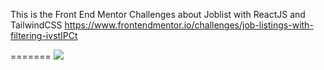 This is the Front End Mentor Challenges about Joblist with ReactJS and TailwindCSS
https://www.frontendmentor.io/challenges/job-listings-with-filtering-ivstIPCt


<blockquote class="imgur-embed-pub" lang="en" data-id="a/jpSFdj8"><a href="//imgur.com/a/jpSFdj8"></a></blockquote>
=======
<img src="https://i.imgur.com/uB1JBix.gif" />

